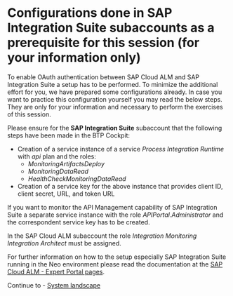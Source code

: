 # Configurations done in SAP Integration Suite subaccounts as a prerequisite for this session (for your information only)

To enable OAuth authentication between SAP Cloud ALM and SAP Integration Suite a setup has to be performed. 
To minimize the additional effort for you, we have prepared some configurations already. In case you want to practice this configuration yourself you may read the below steps. They are only for your information and necessary to perform the exercises of this session.

Please ensure for the **SAP Integration Suite** subaccount that the following steps have been made in the BTP Cockpit:
- Creation of a service instance of a service *Process Integration Runtime* with *api* plan and the roles:
  -	*MonitoringArtifactsDeploy*
  -	*MonitoringDataRead*
  - *HealthCheckMonitoringDataRead*
- Creation of a service key for the above instance that provides client ID, client secret, URL, and token URL

If you want to monitor the API Management capability of SAP Integration Suite a separate service instance with the role *APIPortal.Administrator* and the correspondent service key has to be created.

In the SAP Cloud ALM subaccount the role *Integration Monitoring Integration Architect* must be assigned.

For further information on how to the setup especially SAP Integration Suite running in the Neo environment please read the documentation at the [SAP Cloud ALM - Expert Portal pages](https://support.sap.com/en/alm/sap-cloud-alm/operations/expert-portal/setup-managed-services/setup-cpi-neo.html).

Continue to - [System landscape](../../ex0/README.md)
